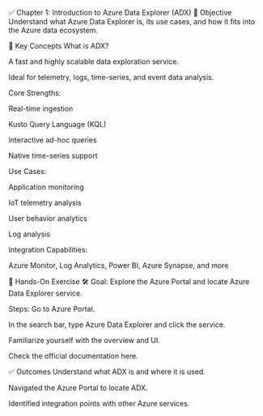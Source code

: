 ✅ Chapter 1: Introduction to Azure Data Explorer (ADX)
🎯 Objective
Understand what Azure Data Explorer is, its use cases, and how it fits into the Azure data ecosystem.

📖 Key Concepts
What is ADX?

A fast and highly scalable data exploration service.

Ideal for telemetry, logs, time-series, and event data analysis.

Core Strengths:

Real-time ingestion

Kusto Query Language (KQL)

Interactive ad-hoc queries

Native time-series support

Use Cases:

Application monitoring

IoT telemetry analysis

User behavior analytics

Log analysis

Integration Capabilities:

Azure Monitor, Log Analytics, Power BI, Azure Synapse, and more

🧪 Hands-On Exercise
🛠️ Goal: Explore the Azure Portal and locate Azure Data Explorer service.

Steps:
Go to Azure Portal.

In the search bar, type Azure Data Explorer and click the service.

Familiarize yourself with the overview and UI.

Check the official documentation here.

✅ Outcomes
Understand what ADX is and where it is used.

Navigated the Azure Portal to locate ADX.

Identified integration points with other Azure services.
